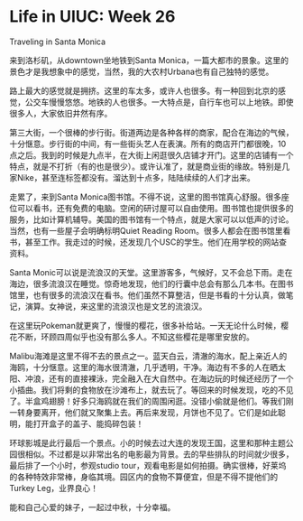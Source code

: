 # Life in UIUC: Week 26	

Traveling in Santa Monica

来到洛杉矶，从downtown坐地铁到Santa Monica，一篇大都市的景象。这里的景色才是我想象中的感觉，当然，我的大农村Urbana也有自己独特的感觉。

路上最大的感觉就是拥挤。这里的车太多，或许人也很多。有一种回到北京的感觉，公交车慢慢悠悠。地铁的人也很多。一大特点是，自行车也可以上地铁。即使很多人，大家依旧井然有序。

第三大街，一个很棒的步行街。街道两边是各种各样的商家，配合在海边的气候，十分惬意。步行街的中间，有一些街头艺人在表演。所有的商店开门都很晚，10点之后。我到的时候是九点半，在大街上闲逛很久店铺才开门。这里的店铺有一个特点，就是不打折（有的也是很少）。或许认准了，就是商业街的缘故。特别是几家Nike，甚至连标签都没有。溜达到十点多，陆陆续续的人们才出来。

走累了，来到Santa Monica图书馆。不得不说，这里的图书馆真心舒服。很多座位可以看书，还有免费的电脑。空闲的研讨屋可以自由使用。图书馆也提供很多的服务，比如计算机辅导。美国的图书馆有一个特点，就是大家可以以低声的讨论。当然，也有一些屋子会明确标明Quiet Reading Room。很多人都会在图书馆里看书，甚至工作。我走过的时候，还发现几个USC的学生。他们在用学校的网站查资料。

Santa Monic可以说是流浪汉的天堂。这里游客多，气候好，又不会总下雨。走在海边，很多流浪汉在睡觉。惊奇地发现，他们的行囊中总会有那么几本书。在图书馆里，也有很多的流浪汉在看书。他们虽然不算整洁，但是书看的十分认真，做笔记，演算。女神说，来这里的流浪汉也是文艺的流浪汉。

在这里玩Pokeman就更爽了，慢慢的樱花，很多补给站。一天无论什么时候，樱花不断，环顾四周似乎也没有那么多人。不知这些樱花是哪里安放的。

Malibu海滩是这里不得不去的景点之一。蓝天白云，清澈的海水，配上亲近人的海鸥，十分惬意。这里的海水很清澈，几乎透明，干净。海边有不多的人在晒太阳、冲浪，还有的直接裸泳，完全融入在大自然中。在海边玩的时候还经历了一个小插曲。我们将剩的食物放在沙滩布上，就去玩了。等回来的时候发现，吃的不见了。半盒鸡翅膀！好多只海鸥就在我们的周围闲逛。没错小偷就是他们。等我们刚一转身要离开，他们就又聚集上去。再后来发现，月饼也不见了。它们是如此聪明，能打开盒子的盖子、能捣碎包装！

环球影城是此行最后一个景点。小的时候去过大连的发现王国，这里和那种主题公园很相似。不过都是以非常出名的电影最为背景。去的早些排队的时间就少很多，最后排了一个小时，参观studio tour，观看电影是如何拍摄。确实很棒，好莱坞的各种特效非常棒，身临其境。园区内的食物不算便宜，但是不得不提他们的Turkey Leg，业界良心！

能和自己心爱的妹子，一起过中秋，十分幸福。

